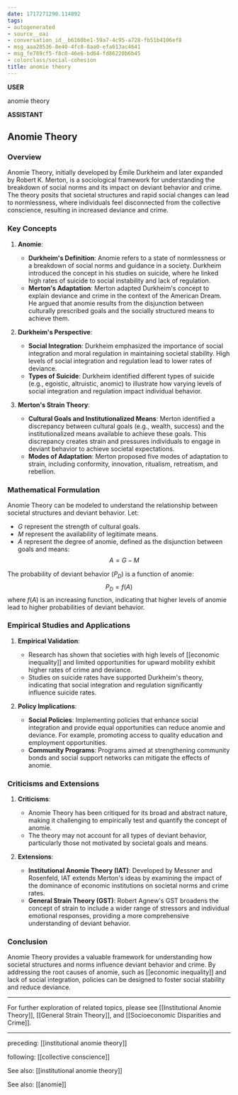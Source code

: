```yaml
---
date: 1717271290.114892
tags:
- autogenerated
- source__oai
- conversation_id__b6160be1-59a7-4c95-a728-fb51b4106ef8
- msg_aaa28536-8e40-4fc8-8aa0-efa613ac4641
- msg_fe789cf5-f8c0-46e6-bd64-fd86220b6b45
- colorclass/social-cohesion
title: anomie theory
---
```


**USER**

anomie theory


**ASSISTANT**

## Anomie Theory

### Overview

Anomie Theory, initially developed by Émile Durkheim and later expanded by Robert K. Merton, is a sociological framework for understanding the breakdown of social norms and its impact on deviant behavior and crime. The theory posits that societal structures and rapid social changes can lead to normlessness, where individuals feel disconnected from the collective conscience, resulting in increased deviance and crime.

### Key Concepts

1. **Anomie**:
    - **Durkheim's Definition**: Anomie refers to a state of normlessness or a breakdown of social norms and guidance in a society. Durkheim introduced the concept in his studies on suicide, where he linked high rates of suicide to social instability and lack of regulation.
    - **Merton's Adaptation**: Merton adapted Durkheim's concept to explain deviance and crime in the context of the American Dream. He argued that anomie results from the disjunction between culturally prescribed goals and the socially structured means to achieve them.

2. **Durkheim's Perspective**:
    - **Social Integration**: Durkheim emphasized the importance of social integration and moral regulation in maintaining societal stability. High levels of social integration and regulation lead to lower rates of deviance.
    - **Types of Suicide**: Durkheim identified different types of suicide (e.g., egoistic, altruistic, anomic) to illustrate how varying levels of social integration and regulation impact individual behavior.

3. **Merton's Strain Theory**:
    - **Cultural Goals and Institutionalized Means**: Merton identified a discrepancy between cultural goals (e.g., wealth, success) and the institutionalized means available to achieve these goals. This discrepancy creates strain and pressures individuals to engage in deviant behavior to achieve societal expectations.
    - **Modes of Adaptation**: Merton proposed five modes of adaptation to strain, including conformity, innovation, ritualism, retreatism, and rebellion.

### Mathematical Formulation

Anomie Theory can be modeled to understand the relationship between societal structures and deviant behavior. Let:
- $G$ represent the strength of cultural goals.
- $M$ represent the availability of legitimate means.
- $A$ represent the degree of anomie, defined as the disjunction between goals and means:
  $$ A = G - M $$

The probability of deviant behavior ($P_D$) is a function of anomie:
$$ P_D = f(A) $$
where $f(A)$ is an increasing function, indicating that higher levels of anomie lead to higher probabilities of deviant behavior.

### Empirical Studies and Applications

1. **Empirical Validation**:
    - Research has shown that societies with high levels of [[economic inequality]] and limited opportunities for upward mobility exhibit higher rates of crime and deviance.
    - Studies on suicide rates have supported Durkheim's theory, indicating that social integration and regulation significantly influence suicide rates.

2. **Policy Implications**:
    - **Social Policies**: Implementing policies that enhance social integration and provide equal opportunities can reduce anomie and deviance. For example, promoting access to quality education and employment opportunities.
    - **Community Programs**: Programs aimed at strengthening community bonds and social support networks can mitigate the effects of anomie.

### Criticisms and Extensions

1. **Criticisms**:
    - Anomie Theory has been critiqued for its broad and abstract nature, making it challenging to empirically test and quantify the concept of anomie.
    - The theory may not account for all types of deviant behavior, particularly those not motivated by societal goals and means.

2. **Extensions**:
    - **Institutional Anomie Theory (IAT)**: Developed by Messner and Rosenfeld, IAT extends Merton's ideas by examining the impact of the dominance of economic institutions on societal norms and crime rates.
    - **General Strain Theory (GST)**: Robert Agnew's GST broadens the concept of strain to include a wider range of stressors and individual emotional responses, providing a more comprehensive understanding of deviant behavior.

### Conclusion

Anomie Theory provides a valuable framework for understanding how societal structures and norms influence deviant behavior and crime. By addressing the root causes of anomie, such as [[economic inequality]] and lack of social integration, policies can be designed to foster social stability and reduce deviance.

---

For further exploration of related topics, please see [[Institutional Anomie Theory]], [[General Strain Theory]], and [[Socioeconomic Disparities and Crime]].


---

preceding: [[institutional anomie theory]]  


following: [[collective conscience]]

See also: [[institutional anomie theory]]


See also: [[anomie]]